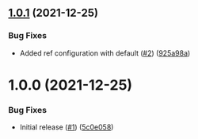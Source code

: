 ## [1.0.1](https://github.com/swarm-io/action-kind-test/compare/v1.0.0...v1.0.1) (2021-12-25)


### Bug Fixes

* Added ref configuration with default ([#2](https://github.com/swarm-io/action-kind-test/issues/2)) ([925a98a](https://github.com/swarm-io/action-kind-test/commit/925a98ab3a455ea586b5e119106b3ff18ef0a48c))

# 1.0.0 (2021-12-25)


### Bug Fixes

* Initial release ([#1](https://github.com/swarm-io/action-kind-test/issues/1)) ([5c0e058](https://github.com/swarm-io/action-kind-test/commit/5c0e0585f244cc44118ad57416dbd84a01be07c7))
